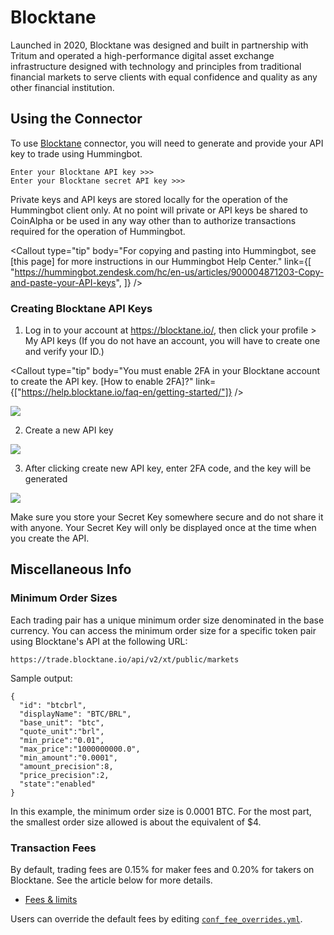# Blocktane




Launched in 2020, Blocktane was designed and built in partnership with Tritum and operated a high-performance digital asset exchange infrastructure designed with technology and principles from traditional financial markets to serve clients with equal confidence and quality as any other financial institution.

## Using the Connector

To use [Blocktane](https://blocktane.io/) connector, you will need to generate and provide your API key to trade using Hummingbot.

```
Enter your Blocktane API key >>>
Enter your Blocktane secret API key >>>
```

Private keys and API keys are stored locally for the operation of the Hummingbot client only. At no point will private or API keys be shared to CoinAlpha or be used in any way other than to authorize transactions required for the operation of Hummingbot.

<Callout
  type="tip"
  body="For copying and pasting into Hummingbot, see [this page] for more instructions in our Hummingbot Help Center."
  link={[
    "https://hummingbot.zendesk.com/hc/en-us/articles/900004871203-Copy-and-paste-your-API-keys",
  ]}
/>

### Creating Blocktane API Keys

1. Log in to your account at https://blocktane.io/, then click your profile > My API keys (If you do not have an account, you will have to create one and verify your ID.)

<Callout
  type="tip"
  body="You must enable 2FA in your Blocktane account to create the API key. [How to enable 2FA]?"
  link={["https://help.blocktane.io/faq-en/getting-started/"]}
/>

![](/assets/img/blocktaneaccount-api.png)

2. Create a new API key

![](/assets/img/account-blocktane-api.png)

3. After clicking create new API key, enter 2FA code, and the key will be generated

![](/assets/img/api-blocktane.png)

Make sure you store your Secret Key somewhere secure and do not share it with anyone. Your Secret Key will only be displayed once at the time when you create the API.

<Callout
  type="warning"
  body="If you lose your Secret Key, you can delete the API and create a new one. However, it will be impossible to reuse the same API."
/>

## Miscellaneous Info

### Minimum Order Sizes

Each trading pair has a unique minimum order size denominated in the base currency. You can access the minimum order size for a specific token pair using Blocktane's API at the following URL:

```
https://trade.blocktane.io/api/v2/xt/public/markets
```

Sample output:

```
{
  "id": "btcbrl",
  "displayName": "BTC/BRL",
  "base_unit": "btc",
  "quote_unit":"brl",
  "min_price":"0.01",
  "max_price":"1000000000.0",
  "min_amount":"0.0001",
  "amount_precision":8,
  "price_precision":2,
  "state":"enabled"
}
```

In this example, the minimum order size is 0.0001 BTC. For the most part, the smallest order size allowed is about the equivalent of \$4.

### Transaction Fees

By default, trading fees are 0.15% for maker fees and 0.20% for takers on Blocktane. See the article below for more details.

- [Fees & limits](https://help.blocktane.io/faq-en/fees-limits/)

Users can override the default fees by editing [`conf_fee_overrides.yml`](/operation/override-fees/).
